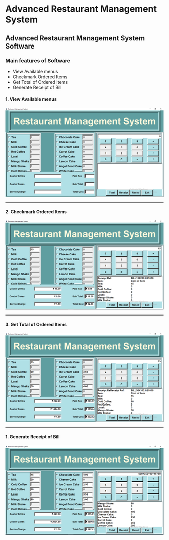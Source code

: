 # Advanced Restaurant Management System
## Advanced Restaurant Management System Software

### Main features of Software
- View Available menus
- Checkmark Ordered Items
- Get Total of Ordered Items
- Generate Receipt of Bill

#### 1. View Available menus

![](Screenshots/basic.PNG)

---

#### 2. Checkmark Ordered Items

![](Screenshots/Select%20Menus.PNG)

---

#### 3. Get Total of Ordered Items

![](Screenshots/Total%20of%20Ordered%20Items.PNG)

---

#### 1. Generate Receipt of Bill

![](Screenshots/Bill%20of%20Ordered%20Items.PNG)
